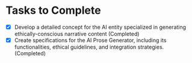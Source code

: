 # Tasks to Complete

- [x] Develop a detailed concept for the AI entity specialized in generating ethically-conscious narrative content (Completed)
- [x] Create specifications for the AI Prose Generator, including its functionalities, ethical guidelines, and integration strategies. (Completed)
